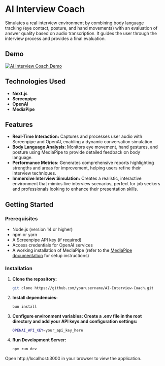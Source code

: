 # AI Interview Coach

Simulates a real interview environment by combining body language tracking (eye contact, posture, and hand movements) with an evaluation of answer quality based on audio transcription. It guides the user through the interview process and provides a final evaluation.

## Demo

[![AI Interview Coach Demo](https://img.youtube.com/vi/GokPYYGrF5g/0.jpg)](https://www.youtube.com/watch?v=GokPYYGrF5g)

## Technologies Used

- **Next.js** 
- **Screenpipe** 
- **OpenAI** 
- **MediaPipe**

## Features

- **Real-Time Interaction:** Captures and processes user audio with Screenpipe and OpenAI, enabling a dynamic conversation simulation.
- **Body Language Analysis:** Monitors eye movement, hand gestures, and posture using MediaPipe to provide detailed feedback on body language.
- **Performance Metrics:** Generates comprehensive reports highlighting strengths and areas for improvement, helping users refine their interview techniques.
- **Immersive Interview Simulation:** Creates a realistic, interactive environment that mimics live interview scenarios, perfect for job seekers and professionals looking to enhance their presentation skills.

## Getting Started

### Prerequisites

- Node.js (version 14 or higher)
- npm or yarn
- A Screenpipe API key (if required)
- Access credentials for OpenAI services
- A working installation of MediaPipe (refer to the [MediaPipe documentation](https://google.github.io/mediapipe/) for setup instructions)

### Installation

1. **Clone the repository:**
   ```bash
   git clone https://github.com/yourusername/AI-Interview-Coach.git
   ```
2. **Install dependencies:**
    ```bash
    bun install
    ```
3. **Configure environment variables: Create a .env file in the root directory and add your API keys and configuration settings:**
    ```bash
    OPENAI_API_KEY=your_api_key_here
    ```
4. **Run Development Server:**
    ```bash
    npm run dev
    ```
Open http://localhost:3000 in your browser to view the application.
